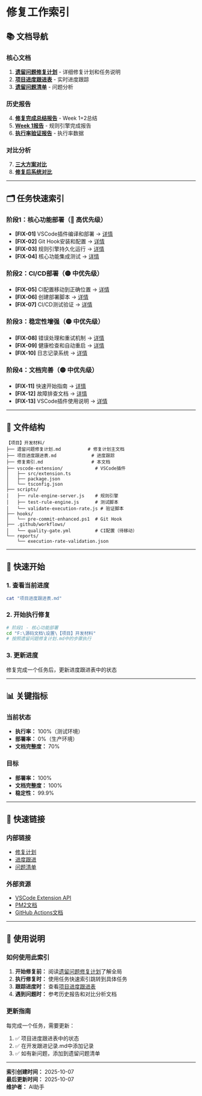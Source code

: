 # 修复工作索引

## 📚 文档导航

### 核心文档
1. **[遗留问题修复计划](./遗留问题修复计划.md)** - 详细修复计划和任务说明
2. **[项目进度跟进表](./项目进度跟进表.md)** - 实时进度跟踪
3. **[遗留问题清单](../【材料归档】/临时文件/xiaoliu-extension-auto/遗留问题清单.md)** - 问题分析

### 历史报告
4. **[修复完成总结报告](../【材料归档】/临时文件/xiaoliu-extension-auto/修复完成总结报告.md)** - Week 1+2总结
5. **[Week 1报告](../【材料归档】/临时文件/xiaoliu-extension-auto/Week1_规则引擎完成报告.md)** - 规则引擎完成报告
6. **[执行率验证报告](./reports/execution-rate-validation.json)** - 执行率数据

### 对比分析
7. **[三大方案对比](../【材料归档】/临时文件/xiaoliu-extension-auto/三大方案全方位对比_ESLint_SonarQube_当前系统.md)**
8. **[修复后系统对比](../【材料归档】/临时文件/xiaoliu-extension-auto/修复后系统_vs_ESLint_SonarQube_全面对比.md)**

---

## 🗂️ 任务快速索引

### 阶段1：核心功能部署（🔴 高优先级）
- **[FIX-01]** VSCode插件编译和部署 → [详情](./遗留问题修复计划.md#fix-01-vscode插件编译和部署)
- **[FIX-02]** Git Hook安装和配置 → [详情](./遗留问题修复计划.md#fix-02-git-hook安装和配置)
- **[FIX-03]** 规则引擎持久化运行 → [详情](./遗留问题修复计划.md#fix-03-规则引擎持久化运行)
- **[FIX-04]** 核心功能集成测试 → [详情](./遗留问题修复计划.md#fix-04-核心功能集成测试)

### 阶段2：CI/CD部署（🟡 中优先级）
- **[FIX-05]** CI配置移动到正确位置 → [详情](./遗留问题修复计划.md#fix-05-ci配置移动到正确位置)
- **[FIX-06]** 创建部署脚本 → [详情](./遗留问题修复计划.md#fix-06-创建部署脚本)
- **[FIX-07]** CI/CD测试验证 → [详情](./遗留问题修复计划.md#fix-07-cicd测试验证)

### 阶段3：稳定性增强（🟡 中优先级）
- **[FIX-08]** 错误处理和重试机制 → [详情](./遗留问题修复计划.md#fix-08-错误处理和重试机制)
- **[FIX-09]** 健康检查和自动重启 → [详情](./遗留问题修复计划.md#fix-09-健康检查和自动重启)
- **[FIX-10]** 日志记录系统 → [详情](./遗留问题修复计划.md#fix-10-日志记录系统)

### 阶段4：文档完善（🟡 中优先级）
- **[FIX-11]** 快速开始指南 → [详情](./遗留问题修复计划.md#fix-11-快速开始指南)
- **[FIX-12]** 故障排查文档 → [详情](./遗留问题修复计划.md#fix-12-故障排查文档)
- **[FIX-13]** VSCode插件使用说明 → [详情](./遗留问题修复计划.md#fix-13-vscode插件使用说明)

---

## 📁 文件结构

```
【项目】开发材料/
├── 遗留问题修复计划.md          # 修复计划主文档
├── 项目进度跟进表.md             # 进度跟踪
├── 修复索引.md                  # 本文档
├── vscode-extension/            # VSCode插件
│   ├── src/extension.ts
│   ├── package.json
│   └── tsconfig.json
├── scripts/
│   ├── rule-engine-server.js    # 规则引擎
│   ├── test-rule-engine.js      # 测试脚本
│   └── validate-execution-rate.js # 验证脚本
├── hooks/
│   └── pre-commit-enhanced.ps1  # Git Hook
├── .github/workflows/
│   └── quality-gate.yml         # CI配置（待移动）
└── reports/
    └── execution-rate-validation.json
```

---

## 🎯 快速开始

### 1. 查看当前进度
```bash
cat "项目进度跟进表.md"
```

### 2. 开始执行修复
```bash
# 阶段1 - 核心功能部署
cd "F:\源码文档\设置\【项目】开发材料"
# 按照遗留问题修复计划.md中的步骤执行
```

### 3. 更新进度
修复完成一个任务后，更新进度跟进表中的状态

---

## 📊 关键指标

### 当前状态
- **执行率：** 100%（测试环境）
- **部署率：** 0%（生产环境）
- **文档完整度：** 70%

### 目标
- **部署率：** 100%
- **文档完整度：** 100%
- **稳定性：** 99.9%

---

## 🔗 快速链接

### 内部链接
- [修复计划](./遗留问题修复计划.md)
- [进度跟进](./项目进度跟进表.md)
- [问题清单](../【材料归档】/临时文件/xiaoliu-extension-auto/遗留问题清单.md)

### 外部资源
- [VSCode Extension API](https://code.visualstudio.com/api)
- [PM2文档](https://pm2.keymetrics.io/)
- [GitHub Actions文档](https://docs.github.com/actions)

---

## 📝 使用说明

### 如何使用此索引

1. **开始修复前：** 阅读[遗留问题修复计划](./遗留问题修复计划.md)了解全局
2. **执行修复时：** 使用任务快速索引跳转到具体任务
3. **跟踪进度时：** 查看[项目进度跟进表](./项目进度跟进表.md)
4. **遇到问题时：** 参考历史报告和对比分析文档

### 更新指南

每完成一个任务，需要更新：
1. ✅ 项目进度跟进表中的状态
2. ✅ 在开发跟进记录.md中添加记录
3. ✅ 如有新问题，添加到遗留问题清单

---

**索引创建时间：** 2025-10-07  
**最后更新时间：** 2025-10-07  
**维护者：** AI助手

